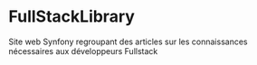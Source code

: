 # FullStackLibrary
Site web Synfony regroupant des articles sur les connaissances nécessaires aux développeurs Fullstack
